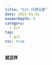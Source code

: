 ```yaml
---
title: "Git 代理设置"
date: 2022-01-01
headerDepth: 0
category:
  - Git
tag:
  - git
toc: true
---
```


#### 就这样